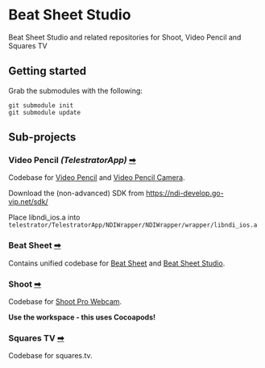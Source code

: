 # Beat Sheet Studio
Beat Sheet Studio and related repositories for Shoot, Video Pencil and Squares TV

## Getting started
Grab the submodules with the following:
```
git submodule init
git submodule update
```

## Sub-projects

### Video Pencil _(TelestratorApp)_ [➡](VideoPencil) 
Codebase for [Video Pencil](https://squares.tv/videopencil) and [Video Pencil Camera](https://squares.tv/videopencilcamera).

Download the (non-advanced) SDK from https://ndi-develop.go-vip.net/sdk/

Place libndi_ios.a into `telestrator/TelestratorApp/NDIWrapper/NDIWrapper/wrapper/libndi_ios.a`

### Beat Sheet [➡](BeatSheet)
Contains unified codebase for [Beat Sheet](https://squares.tv/beatsheet) and [Beat Sheet Studio](https://beatsheet.studio). 

### Shoot [➡](Shoot)
Codebase for [Shoot Pro Webcam](https://shootpro.app).

**Use the workspace - this uses Cocoapods!**

### Squares TV [➡](SquaresTV)
Codebase for squares.tv.
